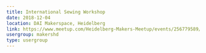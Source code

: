 ```yaml
---
title: International Sewing Workshop
date: 2018-12-04
location: DAI Makerspace, Heidelberg
link: https://www.meetup.com/Heidelberg-Makers-Meetup/events/256779589/
usergroup: makershd
type: usergroup
---
```

